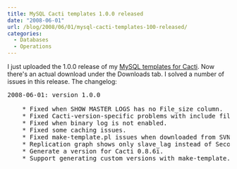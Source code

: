 ```yaml
---
title: MySQL Cacti templates 1.0.0 released
date: "2008-06-01"
url: /blog/2008/06/01/mysql-cacti-templates-100-released/
categories:
  - Databases
  - Operations
---
```

I just uploaded the 1.0.0 release of my [MySQL templates for Cacti][1]. Now there's an actual download under the Downloads tab. I solved a number of issues in this release. The changelog:

<pre>2008-06-01: version 1.0.0

	* Fixed when SHOW MASTER LOGS has no File_size column.
	* Fixed Cacti-version-specific problems with include files.
	* Fixed when binary log is not enabled.
	* Fixed some caching issues.
	* Fixed make-template.pl issues when downloaded from SVN.
	* Replication graph shows only slave_lag instead of Seconds_behind_master
	* Generate a version for Cacti 0.8.6i.
	* Support generating custom versions with make-template.pl.</pre>

 [1]: http://code.google.com/p/mysql-cacti-templates/
